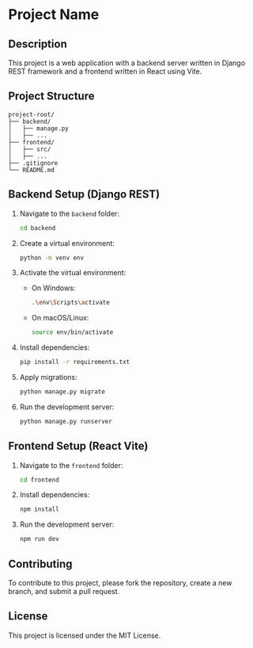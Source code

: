 # Project Name

## Description

This project is a web application with a backend server written in Django REST framework and a frontend written in React using Vite.

## Project Structure

```
project-root/
├── backend/
│   ├── manage.py
│   ├── ...
├── frontend/
│   ├── src/
│   ├── ...
├── .gitignore
└── README.md
```

## Backend Setup (Django REST)

1. Navigate to the `backend` folder:
   ```sh
   cd backend
   ```

2. Create a virtual environment:
   ```sh
   python -m venv env
   ```

3. Activate the virtual environment:
   - On Windows:
     ```sh
     .\env\Scripts\activate
     ```
   - On macOS/Linux:
     ```sh
     source env/bin/activate
     ```

4. Install dependencies:
   ```sh
   pip install -r requirements.txt
   ```

5. Apply migrations:
   ```sh
   python manage.py migrate
   ```

6. Run the development server:
   ```sh
   python manage.py runserver
   ```

## Frontend Setup (React Vite)

1. Navigate to the `frontend` folder:
   ```sh
   cd frontend
   ```

2. Install dependencies:
   ```sh
   npm install
   ```

3. Run the development server:
   ```sh
   npm run dev
   ```

## Contributing

To contribute to this project, please fork the repository, create a new branch, and submit a pull request.

## License

This project is licensed under the MIT License.